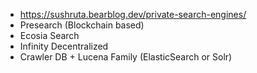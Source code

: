 - https://sushruta.bearblog.dev/private-search-engines/
- Presearch (Blockchain based)
- Ecosia Search
- Infinity Decentralized
- Crawler DB + Lucena Family (ElasticSearch or Solr)